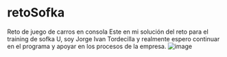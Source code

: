 # retoSofka
Reto de juego de carros en consola
Este en mi solución del reto para el training de sofka U, soy Jorge Ivan Tordecilla
 y realmente espero continuar en el programa y apoyar en los procesos de la empresa.
![image](https://user-images.githubusercontent.com/68673293/127779940-5212da6c-937c-4f1f-aaad-83bc97be5bd2.png)
